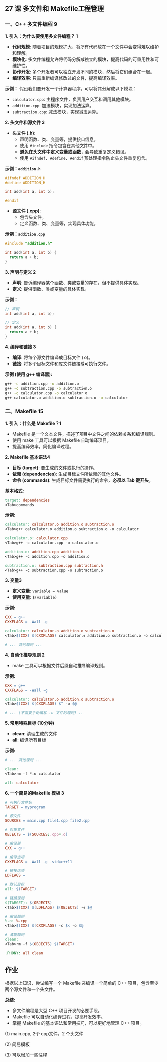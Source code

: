 ## 27 课 多文件和 Makefile工程管理 

### 一、C++ 多文件编程 9

**1. 引入：为什么要使用多文件编程？ 1**

* **代码规模**: 随着项目的规模扩大，将所有代码放在一个文件中会变得难以维护和理解。
* **模块化**: 多文件编程允许将代码分解成独立的模块，提高代码的可重用性和可维护性。
* **协作开发**: 多个开发者可以独立开发不同的模块，然后将它们组合在一起。
* **编译效率**: 只需重新编译修改过的文件，提高编译效率。

**示例：** 假设我们要开发一个计算器程序，可以将其分解成以下模块：

  * `calculator.cpp`: 主程序文件，负责用户交互和调用其他模块。
  * `addition.cpp`: 加法模块，实现加法运算。
  * `subtraction.cpp`: 减法模块，实现减法运算。

**2. 头文件和源文件 3**

* **头文件 (.h)**: 
    * 声明函数、类、变量等，提供接口信息。
    * 使用 `#include` 指令包含在其他文件中。
    * **避免在头文件中定义变量或函数**，会导致重复定义错误。
    * 使用 `#ifndef`、`#define`、`#endif` 预处理指令防止头文件重复包含。

**示例：`addition.h`**

```c++
#ifndef ADDITION_H
#define ADDITION_H

int add(int a, int b);

#endif
```

* **源文件 (.cpp)**:
    * 包含头文件。
    * 定义函数、类、变量等，实现具体功能。

**示例：`addition.cpp`**
```c++
#include "addition.h"

int add(int a, int b) {
  return a + b;
}
```

**3. 声明与定义 2**

* **声明**: 告诉编译器某个函数、类或变量的存在，但不提供具体实现。
* **定义**: 提供函数、类或变量的具体实现。

**示例：**
```c++
// 声明
int add(int a, int b);

// 定义
int add(int a, int b) {
  return a + b;
}
```

**4. 编译和链接 3**

* **编译**: 将每个源文件编译成目标文件 (.o)。
* **链接**: 将多个目标文件和库文件链接成可执行文件。

**示例 (使用 g++ 编译器):**

```bash
g++ -c addition.cpp -o addition.o
g++ -c subtraction.cpp -o subtraction.o
g++ -c calculator.cpp -o calculator.o
g++ calculator.o addition.o subtraction.o -o calculator
```

### 二、Makefile 15

**1. 引入：什么是 Makefile？1**

* Makefile 是一个文本文件，描述了项目中文件之间的依赖关系和编译规则。
* 使用 make 工具可以根据 Makefile 自动编译项目。
* 提高编译效率，简化编译过程。

**2. Makefile 基本语法4**

* **目标 (target)**: 要生成的文件或执行的操作。
* **依赖 (dependencies)**: 生成目标文件所依赖的其他文件。
* **命令 (commands)**: 生成目标文件需要执行的命令，**必须以 Tab 键开头**。

**基本格式:**
```makefile
target: dependencies
<Tab>commands
```

**示例:**

```makefile
calculator: calculator.o addition.o subtraction.o
<Tab>g++ calculator.o addition.o subtraction.o -o calculator

calculator.o: calculator.cpp
<Tab>g++ -c calculator.cpp -o calculator.o

addition.o: addition.cpp addition.h
<Tab>g++ -c addition.cpp -o addition.o

subtraction.o: subtraction.cpp subtraction.h
<Tab>g++ -c subtraction.cpp -o subtraction.o
```

**3. 变量3**

* **定义变量**: `variable = value`
* **使用变量**: `$(variable)`

**示例:**
```makefile
CXX = g++
CXXFLAGS = -Wall -g

calculator: calculator.o addition.o subtraction.o
<Tab>$(CXX) $(CXXFLAGS) calculator.o addition.o subtraction.o -o calculator

# ... 其他规则 ...
```

**4. 自动化推导规则 2**

* make 工具可以根据文件后缀自动推导编译规则。

**示例:**

```makefile
CXX = g++
CXXFLAGS = -Wall -g

calculator: calculator.o addition.o subtraction.o
<Tab>$(CXX) $(CXXFLAGS) $^ -o $@

# ... (不需要手动编写 .o 文件的规则) ...
```

**5. 常用特殊目标 (10分钟)**

* **clean**: 清理生成的文件
* **all**: 编译所有目标

**示例:**

```makefile
# ... 其他规则 ...

clean:
<Tab>rm -f *.o calculator

all: calculator
```

**6. 一个简易的Makefile 模板 3**

```makefile
# 可执行文件名
TARGET = myprogram

# 源文件
SOURCES = main.cpp file1.cpp file2.cpp

# 对象文件
OBJECTS = $(SOURCES:.cpp=.o)

# 编译器
CXX = g++

# 编译选项
CXXFLAGS = -Wall -g -std=c++11

# 链接选项
LDFLAGS = 

# 默认目标
all: $(TARGET)

# 链接规则
$(TARGET): $(OBJECTS)
<Tab>$(CXX) $(LDFLAGS) $(OBJECTS) -o $@

# 编译规则
%.o: %.cpp
<Tab>$(CXX) $(CXXFLAGS) -c $< -o $@

# 清理规则
clean:
<Tab>rm -f $(OBJECTS) $(TARGET)

.PHONY: all clean
```

##  **作业** 

根据以上知识，尝试编写一个 Makefile 来编译一个简单的 C++ 项目，包含至少两个源文件和一个头文件。

**总结:** 
* 多文件编程是大型 C++ 项目开发的必要手段。
* Makefile 可以自动化编译过程，提高开发效率。
* 掌握 Makefile 的基本语法和常用技巧，可以更好地管理 C++ 项目。

(1) main.cpp, 2个 cpp文件，2 个头文件

(2) 简易模板

(3) 可以增加一些注释



